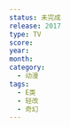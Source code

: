 ```yaml
---
status: 未完成
release: 2017
type: TV
score:
year:
month:
category:
  - 动漫
tags:
  - E类
  - 轻改
  - 奇幻
---
```

